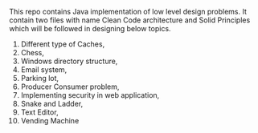 This repo contains Java implementation of low level design problems.
It contain two files with name Clean Code architecture and Solid Principles which will be followed in designing below topics. 

1) Different type of Caches,
2) Chess,
3) Windows directory structure,
4) Email system,
5) Parking lot,
6) Producer Consumer problem,
7) Implementing security in web application,
8) Snake and Ladder,
9) Text Editor,
10) Vending Machine
